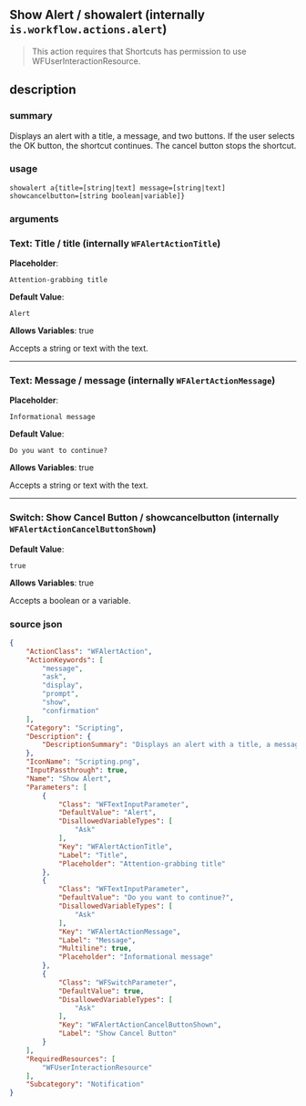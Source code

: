
## Show Alert / showalert (internally `is.workflow.actions.alert`)


> This action requires that Shortcuts has permission to use WFUserInteractionResource.


## description
### summary
Displays an alert with a title, a message, and two buttons. If the user selects the OK button, the shortcut continues. The cancel button stops the shortcut.


### usage
`showalert a{title=[string|text] message=[string|text] showcancelbutton=[string boolean|variable]}`

### arguments
### Text: Title / title (internally `WFAlertActionTitle`)
**Placeholder**:
```
Attention-grabbing title
```
**Default Value**:
```
Alert
```
**Allows Variables**: true



Accepts a string 
or text
with the text.

---

### Text: Message / message (internally `WFAlertActionMessage`)
**Placeholder**:
```
Informational message
```
**Default Value**:
```
Do you want to continue?
```
**Allows Variables**: true



Accepts a string 
or text
with the text.

---

### Switch: Show Cancel Button / showcancelbutton (internally `WFAlertActionCancelButtonShown`)
**Default Value**:
```
true
```
**Allows Variables**: true



Accepts a boolean
or a variable.

### source json

```json
{
	"ActionClass": "WFAlertAction",
	"ActionKeywords": [
		"message",
		"ask",
		"display",
		"prompt",
		"show",
		"confirmation"
	],
	"Category": "Scripting",
	"Description": {
		"DescriptionSummary": "Displays an alert with a title, a message, and two buttons. If the user selects the OK button, the shortcut continues. The cancel button stops the shortcut."
	},
	"IconName": "Scripting.png",
	"InputPassthrough": true,
	"Name": "Show Alert",
	"Parameters": [
		{
			"Class": "WFTextInputParameter",
			"DefaultValue": "Alert",
			"DisallowedVariableTypes": [
				"Ask"
			],
			"Key": "WFAlertActionTitle",
			"Label": "Title",
			"Placeholder": "Attention-grabbing title"
		},
		{
			"Class": "WFTextInputParameter",
			"DefaultValue": "Do you want to continue?",
			"DisallowedVariableTypes": [
				"Ask"
			],
			"Key": "WFAlertActionMessage",
			"Label": "Message",
			"Multiline": true,
			"Placeholder": "Informational message"
		},
		{
			"Class": "WFSwitchParameter",
			"DefaultValue": true,
			"DisallowedVariableTypes": [
				"Ask"
			],
			"Key": "WFAlertActionCancelButtonShown",
			"Label": "Show Cancel Button"
		}
	],
	"RequiredResources": [
		"WFUserInteractionResource"
	],
	"Subcategory": "Notification"
}
```
